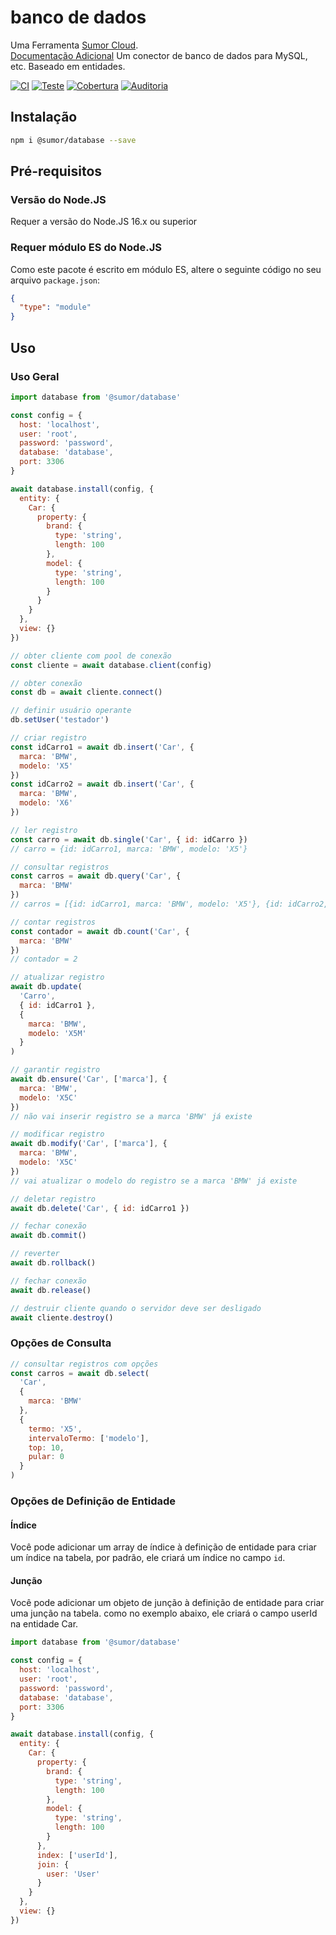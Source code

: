 # banco de dados

Uma Ferramenta [Sumor Cloud](https://sumor.cloud).  
[Documentação Adicional](https://sumor.cloud/database)
Um conector de banco de dados para MySQL, etc. Baseado em entidades.

[![CI](https://github.com/sumor-cloud/database/actions/workflows/ci.yml/badge.svg)](https://github.com/sumor-cloud/database/actions/workflows/ci.yml)
[![Teste](https://github.com/sumor-cloud/database/actions/workflows/ut.yml/badge.svg)](https://github.com/sumor-cloud/database/actions/workflows/ut.yml)
[![Cobertura](https://github.com/sumor-cloud/database/actions/workflows/coverage.yml/badge.svg)](https://github.com/sumor-cloud/database/actions/workflows/coverage.yml)
[![Auditoria](https://github.com/sumor-cloud/database/actions/workflows/audit.yml/badge.svg)](https://github.com/sumor-cloud/database/actions/workflows/audit.yml)

## Instalação

```bash
npm i @sumor/database --save
```

## Pré-requisitos

### Versão do Node.JS

Requer a versão do Node.JS 16.x ou superior

### Requer módulo ES do Node.JS

Como este pacote é escrito em módulo ES,
altere o seguinte código no seu arquivo `package.json`:

```json
{
  "type": "module"
}
```

## Uso

### Uso Geral

```js
import database from '@sumor/database'

const config = {
  host: 'localhost',
  user: 'root',
  password: 'password',
  database: 'database',
  port: 3306
}

await database.install(config, {
  entity: {
    Car: {
      property: {
        brand: {
          type: 'string',
          length: 100
        },
        model: {
          type: 'string',
          length: 100
        }
      }
    }
  },
  view: {}
})

// obter cliente com pool de conexão
const cliente = await database.client(config)

// obter conexão
const db = await cliente.connect()

// definir usuário operante
db.setUser('testador')

// criar registro
const idCarro1 = await db.insert('Car', {
  marca: 'BMW',
  modelo: 'X5'
})
const idCarro2 = await db.insert('Car', {
  marca: 'BMW',
  modelo: 'X6'
})

// ler registro
const carro = await db.single('Car', { id: idCarro })
// carro = {id: idCarro1, marca: 'BMW', modelo: 'X5'}

// consultar registros
const carros = await db.query('Car', {
  marca: 'BMW'
})
// carros = [{id: idCarro1, marca: 'BMW', modelo: 'X5'}, {id: idCarro2, marca: 'BMW', modelo: 'X6'}]

// contar registros
const contador = await db.count('Car', {
  marca: 'BMW'
})
// contador = 2

// atualizar registro
await db.update(
  'Carro',
  { id: idCarro1 },
  {
    marca: 'BMW',
    modelo: 'X5M'
  }
)

// garantir registro
await db.ensure('Car', ['marca'], {
  marca: 'BMW',
  modelo: 'X5C'
})
// não vai inserir registro se a marca 'BMW' já existe

// modificar registro
await db.modify('Car', ['marca'], {
  marca: 'BMW',
  modelo: 'X5C'
})
// vai atualizar o modelo do registro se a marca 'BMW' já existe

// deletar registro
await db.delete('Car', { id: idCarro1 })

// fechar conexão
await db.commit()

// reverter
await db.rollback()

// fechar conexão
await db.release()

// destruir cliente quando o servidor deve ser desligado
await cliente.destroy()
```

### Opções de Consulta

```js
// consultar registros com opções
const carros = await db.select(
  'Car',
  {
    marca: 'BMW'
  },
  {
    termo: 'X5',
    intervaloTermo: ['modelo'],
    top: 10,
    pular: 0
  }
)
```

### Opções de Definição de Entidade

#### Índice

Você pode adicionar um array de índice à definição de entidade para criar um índice na tabela, por padrão, ele criará um índice no campo `id`.

#### Junção

Você pode adicionar um objeto de junção à definição de entidade para criar uma junção na tabela.
como no exemplo abaixo, ele criará o campo userId na entidade Car.

```js
import database from '@sumor/database'

const config = {
  host: 'localhost',
  user: 'root',
  password: 'password',
  database: 'database',
  port: 3306
}

await database.install(config, {
  entity: {
    Car: {
      property: {
        brand: {
          type: 'string',
          length: 100
        },
        model: {
          type: 'string',
          length: 100
        }
      },
      index: ['userId'],
      join: {
        user: 'User'
      }
    }
  },
  view: {}
})
```